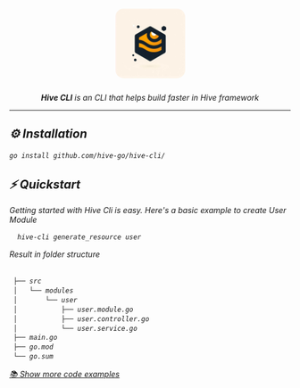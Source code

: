 <h1 align="center">
  <a href="#">
    <picture>
      <source height="125" media="(prefers-color-scheme: dark)" srcset="https://github.com/hive-go/hive/raw/main/assets/logo.jpg" style="border-radius:15px">
      <img height="125" alt="Hive" src="https://github.com/hive-go/hive/raw/main/assets/logo.jpg" style="border-radius:15px">
    </picture>
  </a>
  <br>
  
  
</h1>
<p align="center">
  <em><b>Hive CLI</b> is an CLI that helps build faster in Hive framework
</p>

---

## ⚙️ Installation


```bash
go install github.com/hive-go/hive-cli/
```

## ⚡️ Quickstart

Getting started with Hive Cli is easy. Here's a basic example to create User Module

```bash
  hive-cli generate_resource user
```

Result in folder structure
```bash

 ├── src
 │   └── modules
 │       └── user
 │           ├── user.module.go
 │           ├── user.controller.go
 │           └── user.service.go
 ├── main.go
 ├── go.mod
 └── go.sum
```

 <a href="https://github.com/hive-go/example-project">
📚 Show more code examples
 </a>




